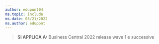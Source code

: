 ```yaml
---
author: edupont04
ms.topic: include
ms.date: 03/21/2022
ms.author: edupont
---
```

> **SI APPLICA A:** Business Central 2022 release wave 1 e successive